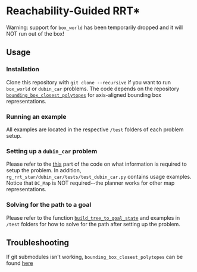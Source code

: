 # Reachability-Guided RRT*
Warning: support for `box_world` has been temporarily dropped and it will NOT run out of the box!

## Usage

### Installation
Clone this repository with `git clone --recursive` if you want to run `box_world` or `dubin_car` problems. The code depends on the repository [`bounding_box_closest_polytopes`](https://github.com/wualbert/bounding_box_closest_polytope.git "wualbert/bounding_box_closest_polytope") for axis-aligned bounding box representations.

### Running an example
All examples are located in the respective `/test` folders of each problem setup.

### Setting up a `dubin_car` problem
Please refer to the [this](https://github.mit.edu/rss2019-14/rg_rrt_star/blob/fcaa738f33fbe5be585b33ce36080c8b946d9add/dubin_car/dubin_car_rg_rrt_star.py#L298) part of the code on what information is required to setup the problem. In addition, `rg_rrt_star/dubin_car/tests/test_dubin_car.py` contains usage examples. Notice that `DC_Map` is NOT required--the planner works for other map representations.

### Solving for the path to a goal
Please refer to the function [`build_tree_to_goal_state`](https://github.mit.edu/rss2019-14/rg_rrt_star/blob/56f6e18789557be88fa36509cad7dccd0ff65220/common/rg_rrt_star.py#L223) and examples in `/test` folders for how to solve for the path after setting up the problem.

## Troubleshooting
If git submodules isn't working, `bounding_box_closest_polytopes` can be found [here](https://github.com/wualbert/bounding_box_closest_polytope.git "wualbert/bounding_box_closest_polytope")
